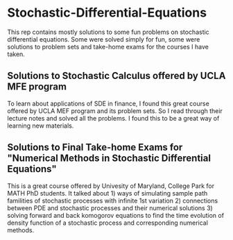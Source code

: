 # Stochastic-Differential-Equations
This rep contains mostly solutions to some fun problems on stochastic differential equations. Some were solved simply for fun, some were solutions to problem sets and take-home exams for the courses I have taken.

## Solutions to Stochastic Calculus offered by UCLA MFE program
To learn about applications of SDE in finance, I found this great course offered by UCLA MEF program and its problem sets. So I read through their lecture notes and solved all the problems. I found this to be a great way of learning new materials.

## Solutions to Final Take-home Exams for "Numerical Methods in Stochastic Differential Equations"
This is a great course offered by Univesity of Maryland, College Park for MATH PhD students. It talked about 1) ways of simulating sample path familities of stochastic processes with infinite 1st variation 2) connections between PDE and stochastic processes and their numerical solutions 3) solving forward and back komogorov equations to find the time evolution of density function of a stochastic process and corresponding numerical methods. 


